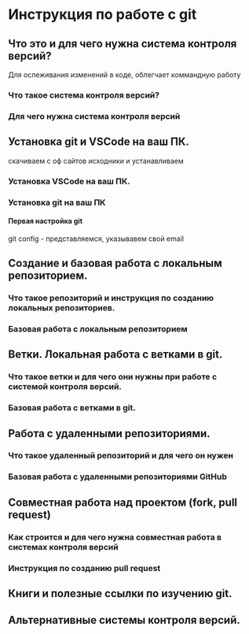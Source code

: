 # Инструкция по работе с git

## Что это и для чего нужна система контроля версий?
Для ослеживания изменений в коде, облегчает коммандную работу

### Что такое система контроля версий?

### Для чего нужна система контроля версий

## Установка git и VSCode на ваш ПК.
скачиваем с оф сайтов исходники и устанавливаем

### Установка VSCode на ваш ПК.

### Установка git на ваш ПК

#### Первая настройка git
git config - представляемся, указывавем свой email

## Создание и базовая работа с локальным репозиторием.

### Что такое репозиторий и инструкция по созданию локальных репозиториев.

### Базовая работа с локальным репозиторием

## Ветки. Локальная работа с ветками в git.

### Что такое ветки и для чего они нужны при работе с системой контроля версий.

### Базовая работа с ветками в git.

## Работа с удаленными репозиториями.

### Что такое удаленный репозиторий и для чего он нужен

### Базовая работа с удаленными репозиториями GitHub

## Совместная работа над проектом (fork, pull request)

### Как строится и для чего нужна совместная работа в системах контроля версий

### Инструкция по созданию pull request

## Книги и полезные ссылки по изучению git.

## Альтернативные системы контроля версий.
